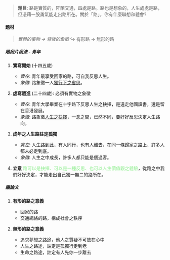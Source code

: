 > **題目**:
> 路是實質的，阡陌交通，四處是路。路也是想象的，人生處處是路，但憑藉一股勇氣能走出路所在。關於「路」，你有什麼聯想和體會?

#### 題材
> *實體的事物 → 背後的象徵*
> ↪️ 有形路 → 無形的路

##### 階段片段法 - 青年
1. **實寫開始** (十四五歲)
	- *實在*: 青年最享受回家的路，可自我反思人生。
	- *象徵*: 路象徵一人<u>獨行下之省思</u>。

2. **虚寫遞進** (二十四歲): 必須有實物之象徵
	- *實在*: 青年大學畢業在十字路下反思人生之抉擇，是遠走他國讀書，還是留在香港發展。
	- *象徵*: 路象徵<u>人生之抉擇</u>，一念之間，已然不同，要好好反思決定人生路向。

3. **成年之人生路註定孤獨**
	- *實在*: 人生路到此，有人同行，也有人離去，在同一條歸家之路上，許多人都未必走到底。
	- *象徵*: 人生之中成長，許多人都只能是個過客。

4. **立意**
   <span style="color: lightgreen">路可以是抉擇、可以是一種反思、也可以人生價值觀之體驗</span>，從路之中我們好好決定，才能走出自己獨一無二的路所在。

##### 議論文
1. **有形的路之意義**
	- 回家的路
	- 交通網絡的路，構成社會之秩序

2. **無形的路之意義**
	- 追求夢想之路途，他人之質疑不可放在心中
	- 人生之路途，註定是孤獨行走到老
	- 生命之路途，註定有人先你一步離去

